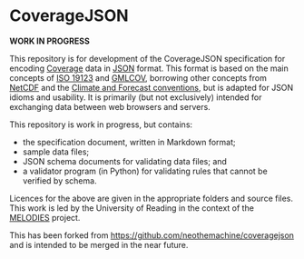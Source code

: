 # CoverageJSON

**WORK IN PROGRESS**

This repository is for development of the CoverageJSON specification for encoding [Coverage](https://en.wikipedia.org/wiki/Coverage_data) data in [JSON](http://json.org/) format. This format is based on the main concepts of [ISO 19123](http://www.iso.org/iso/iso_catalogue/catalogue_tc/catalogue_detail.htm?csnumber=40121) and [GMLCOV](https://portal.opengeospatial.org/files/?artifact_id=48553), borrowing other concepts from [NetCDF](http://www.unidata.ucar.edu/software/netcdf/) and the [Climate and Forecast conventions](http://cfconventions.org/), but is adapted for JSON idioms and usability. It is primarily (but not exclusively) intended for exchanging data between web browsers and servers.

This repository is work in progress, but contains:
 * the specification document, written in Markdown format;
 * sample data files;
 * JSON schema documents for validating data files; and
 * a validator program (in Python) for validating rules that cannot be verified by schema.

Licences for the above are given in the appropriate folders and source files. This work is led by the University of Reading in the context of the [MELODIES](http://www.melodiesproject.eu) project.

This has been forked from https://github.com/neothemachine/coveragejson and is intended to be merged in the near future.
